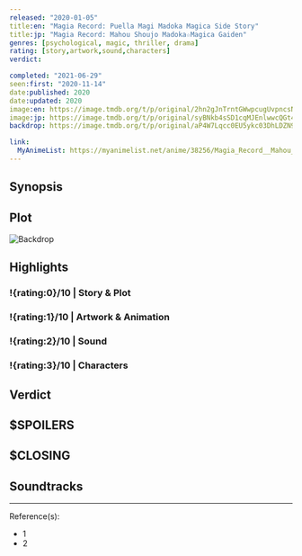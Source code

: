 ```yaml
---
released: "2020-01-05"
title:en: "Magia Record: Puella Magi Madoka Magica Side Story"
title:jp: "Magia Record: Mahou Shoujo Madoka☆Magica Gaiden"
genres: [psychological, magic, thriller, drama]
rating: [story,artwork,sound,characters]
verdict:

completed: "2021-06-29"
seen:first: "2020-11-14"
date:published: 2020
date:updated: 2020
image:en: https://image.tmdb.org/t/p/original/2hn2gJnTrntGWwpcugUvpncsNMK.jpg
image:jp: https://image.tmdb.org/t/p/original/syBNkb4sSD1cqMJEnlwwcQGt4Qu.jpg
backdrop: https://image.tmdb.org/t/p/original/aP4W7Lqcc0EU5ykc03DhLDZN9uP.jpg

link:
  MyAnimeList: https://myanimelist.net/anime/38256/Magia_Record__Mahou_Shoujo_Madoka%E2%98%86Magica_Gaiden_TV
---
```



## Synopsis

## Plot

![Backdrop]()

## Highlights

### !{rating:0}/10 | Story & Plot

### !{rating:1}/10 | Artwork & Animation

### !{rating:2}/10 | Sound

### !{rating:3}/10 | Characters

## Verdict

## $SPOILERS

## $CLOSING

## Soundtracks

***
Reference(s):

- 1
- 2
